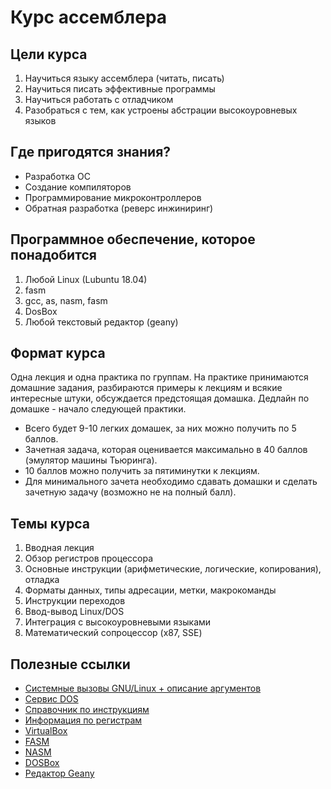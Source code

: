 Курс ассемблера
===============

Цели курса
----------

1) Научиться языку ассемблера (читать, писать)
2) Научиться писать эффективные программы
3) Научиться работать с отладчиком
4) Разобраться с тем, как устроены абстрации высокоуровневых языков


Где пригодятся знания?
----------------------

- Разработка ОС
- Создание компиляторов
- Программирование микроконтроллеров
- Обратная разработка (реверс инжиниринг)


Программное обеспечение, которое понадобится
--------------------------------------------

1) Любой Linux (Lubuntu 18.04)
2) fasm
3) gcc, as, nasm, fasm
4) DosBox
5) Любой текстовый редактор (geany)


Формат курса
------------

Одна лекция и одна практика по группам.
На практике принимаются домашние задания, разбираются примеры к лекциям и
всякие интересные штуки, обсуждается предстоящая домашка. Дедлайн по домашке -
начало следующей практики.

- Всего будет 9-10 легких домашек, за них можно получить по 5 баллов.
- Зачетная задача, которая оценивается максимально в 40 баллов (эмулятор машины Тьюринга).
- 10 баллов можно получить за пятиминутки к лекциям.
- Для минимального зачета необходимо сдавать домашки и сделать зачетную задачу (возможно не на полный балл).


Темы курса
----------

1) Вводная лекция
2) Обзор регистров процессора
3) Основные инструкции (арифметические, логические, копирования), отладка
4) Форматы данных, типы адресации, метки, макрокоманды
5) Инструкции переходов
6) Ввод-вывод Linux/DOS
7) Интеграция с высокоуровневыми языками
8) Математический сопроцессор (x87, SSE)


Полезные ссылки
---------------

+ [Cистемные вызовы GNU/Linux + описание аргументов](https://chromium.googlesource.com/chromiumos/docs/+/master/constants/syscalls.md)
+ [Сервис DOS](http://www.codenet.ru/progr/dos/int_0026.php)
+ [Справочник по инструкциям](http://looch-disasm.narod.ru/refe34.htm)
+ [Информация по регистрам](http://www.ccfit.nsu.ru/~kireev/lab2/lab2reg.htm)
+ [VirtualBox](https://www.virtualbox.org/)
+ [FASM](https://flatassembler.net/)
+ [NASM](https://www.nasm.us/)
+ [DOSBox](https://www.dosbox.com/)
+ [Редактор Geany](https://www.geany.org/)
